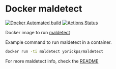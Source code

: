 # Docker maldetect

[![Docker Automated build](https://img.shields.io/docker/automated/yorickps/maldetect.svg)](https://hub.docker.com/r/yorickps/maldetect/builds/)
[![Actions Status](https://github.com/yorickps/workflows/ci/badge.svg)](https://github.com/yorickps/docker-maldetect/actions)

Docker image to run [maldetect](https://www.rfxn.com/projects/linux-malware-detect/)

Example command to run maldetect in a container.

```bash
docker run -ti maldetect yorickps/maldetect
```

For more maldetect info, check the [README](https://www.rfxn.com/appdocs/README.maldetectect)
